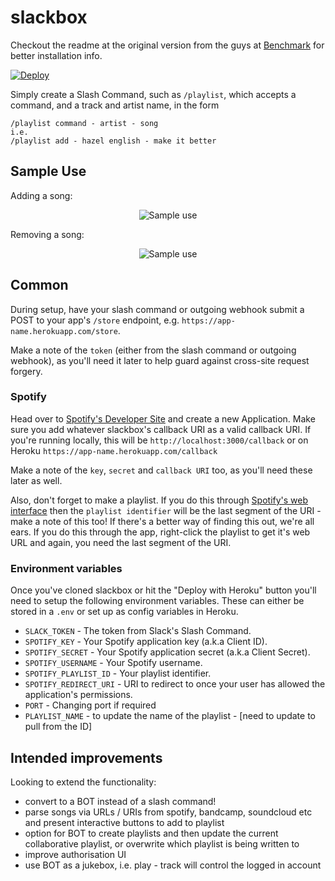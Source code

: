 # slackbox
Checkout the readme at the original version from the guys at [Benchmark](https://github.com/benchmarkstudios/slackbox) for better installation info.

[![Deploy](https://www.herokucdn.com/deploy/button.png)](https://heroku.com/deploy)

Simply create a Slash Command, such as `/playlist`, which accepts a command, and a track and artist name, in the form
    
    /playlist command - artist - song
    i.e.
    /playlist add - hazel english - make it better

## Sample Use

Adding a song:

 <p align="center">
  <img src="https://puu.sh/vRwG3/8a90c476c6.png" alt="Sample use"/>
</p>

Removing a song:

<p align="center">
  <img src="https://puu.sh/vRwHp/fb5d7ec957.png" alt="Sample use"/>
</p>

## Common

During setup, have your slash command or outgoing webhook submit a POST to your app's `/store` endpoint, e.g. `https://app-name.herokuapp.com/store`.

Make a note of the `token` (either from the slash command or outgoing webhook), as you'll need it later to help guard against cross-site request forgery.

### Spotify

Head over to [Spotify's Developer Site](http://developer.spotify.com) and create a new Application. Make sure you add whatever slackbox's callback URI as a valid callback URI. If you're running locally, this will be `http://localhost:3000/callback` or on Heroku `https://app-name.herokuapp.com/callback`

Make a note of the `key`, `secret` and `callback URI` too, as you'll need these later as well.

Also, don't forget to make a playlist. If you do this through [Spotify's web interface](http://play.spotify.com) then the `playlist identifier` will be the last segment of the URI - make a note of this too! If there's a better way of finding this out, we're all ears. If you do this through the app, right-click the playlist to get it's web URL and again, you need the last segment of the URI.

### Environment variables

Once you've cloned slackbox or hit the "Deploy with Heroku" button you'll need to setup the following environment variables. These can either be stored in a `.env` or set up as config variables in Heroku.

* `SLACK_TOKEN` - The token from Slack's Slash Command.
* `SPOTIFY_KEY` - Your Spotify application key (a.k.a Client ID).
* `SPOTIFY_SECRET` - Your Spotify application secret (a.k.a Client Secret).
* `SPOTIFY_USERNAME` - Your Spotify username.
* `SPOTIFY_PLAYLIST_ID` - Your playlist identifier.
* `SPOTIFY_REDIRECT_URI` - URI to redirect to once your user has allowed the application's permissions.
* `PORT` - Changing port if required
* `PLAYLIST_NAME` - to update the name of the playlist - [need to update to pull from the ID]


## Intended improvements
Looking to extend the functionality:
 - convert to a BOT instead of a slash command!
 - parse songs via URLs / URIs from spotify, bandcamp, soundcloud etc and present interactive buttons to add to playlist
 - option for BOT to create playlists and then update the current collaborative playlist, or overwrite which playlist is being written to
 - improve authorisation UI
 - use BOT as a jukebox, i.e. play - track will control the logged in account
 
